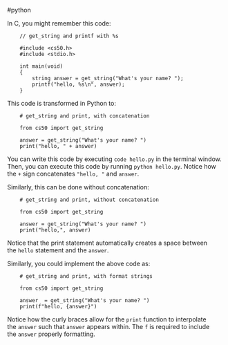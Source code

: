 #python

In C, you might remember this code:
```
    // get_string and printf with %s
    
    #include <cs50.h>
    #include <stdio.h>
    
    int main(void)
    {
        string answer = get_string("What's your name? ");
        printf("hello, %s\n", answer);
    }
```

This code is transformed in Python to:
```
    # get_string and print, with concatenation
    
    from cs50 import get_string
    
    answer = get_string("What's your name? ")
    print("hello, " + answer)
```

You can write this code by executing `code hello.py` in the terminal window. Then, you can execute this code by running `python hello.py`. Notice how the `+` sign concatenates `"hello, "` and `answer`.

Similarly, this can be done without concatenation:
```
    # get_string and print, without concatenation
    
    from cs50 import get_string
    
    answer = get_string("What's your name? ")
    print("hello,", answer)
```

Notice that the print statement automatically creates a space between the `hello` statement and the `answer`.

Similarly, you could implement the above code as:
```
    # get_string and print, with format strings
    
    from cs50 import get_string
    
    answer  = get_string("What's your name? ")
    print(f"hello, {answer}")
```

Notice how the curly braces allow for the `print` function to interpolate the `answer` such that `answer` appears within. The `f` is required to include the `answer` properly formatting.